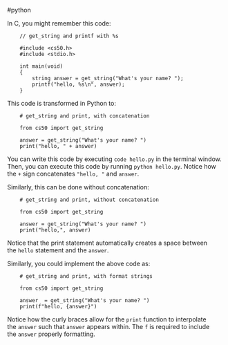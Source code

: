 #python

In C, you might remember this code:
```
    // get_string and printf with %s
    
    #include <cs50.h>
    #include <stdio.h>
    
    int main(void)
    {
        string answer = get_string("What's your name? ");
        printf("hello, %s\n", answer);
    }
```

This code is transformed in Python to:
```
    # get_string and print, with concatenation
    
    from cs50 import get_string
    
    answer = get_string("What's your name? ")
    print("hello, " + answer)
```

You can write this code by executing `code hello.py` in the terminal window. Then, you can execute this code by running `python hello.py`. Notice how the `+` sign concatenates `"hello, "` and `answer`.

Similarly, this can be done without concatenation:
```
    # get_string and print, without concatenation
    
    from cs50 import get_string
    
    answer = get_string("What's your name? ")
    print("hello,", answer)
```

Notice that the print statement automatically creates a space between the `hello` statement and the `answer`.

Similarly, you could implement the above code as:
```
    # get_string and print, with format strings
    
    from cs50 import get_string
    
    answer  = get_string("What's your name? ")
    print(f"hello, {answer}")
```

Notice how the curly braces allow for the `print` function to interpolate the `answer` such that `answer` appears within. The `f` is required to include the `answer` properly formatting.